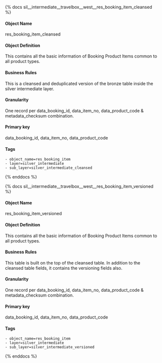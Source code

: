 {% docs sil__intermediate__travelbox__west__res_booking_item_cleansed %}

#### Object Name
res_booking_item_cleansed

#### Object Definition
This contains all the basic information of Booking Product Items common to all product types.

#### Business Rules
This is a cleansed and deduplicated version of the bronze table inside the silver intermediate layer.

#### Granularity
One record per data_booking_id, data_item_no, data_product_code & metadata_checksum combination.

#### Primary key
data_booking_id, data_item_no, data_product_code

#### Tags
    - object_name=res_booking_item
    - layer=silver_intermediate
    - sub_layer=silver_intermediate_cleansed

{% enddocs %}

{% docs sil__intermediate__travelbox__west__res_booking_item_versioned %}

#### Object Name
res_booking_item_versioned

#### Object Definition
This contains all the basic information of Booking Product Items common to all product types.

#### Business Rules
This table is built on the top of the cleansed table. In addition to the cleansed table fields, it contains the versioning fields also.

#### Granularity
One record per data_booking_id, data_item_no, data_product_code & metadata_checksum combination.

#### Primary key
data_booking_id, data_item_no, data_product_code

#### Tags
    - object_name=res_booking_item
    - layer=silver_intermediate
    - sub_layer=silver_intermediate_versioned

{% enddocs %}